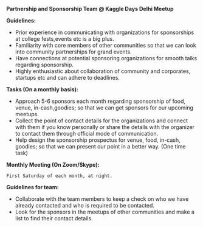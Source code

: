**Partnership and Sponsorship Team @ Kaggle Days Delhi Meetup**

**Guidelines:**

- Prior experience in communicating with organizations for sponsorships at college fests,events etc is a big plus.
- Familiarity with core members of other communities so that we can look into community partnerships for grand events.
- Have connections at potential sponsoring organizations for smooth talks regarding sponsorship.
- Highly enthusiastic about collaboration of community and corporates, startups etc and can adhere to deadlines.

**Tasks (On a monthly basis):**

- Approach 5-6 sponsors each month regarding sponsorship of food, venue, in-cash,goodies; so that we can get sponsors for our upcoming meetups.
- Collect the point of contact details for the organizations and connect with them if you know personally or share the details with the organizer to contact them through official mode of communication.
- Help design the sponsorship prospectus for venue, food, in-cash, goodies; so that we can present our point in a better way. (One time task)

**Monthly Meeting (On Zoom/Skype):**

    First Saturday of each month, at night.

**Guidelines for team:**
- Collaborate with the team members to keep a check on who we have already contacted and who is required to be contacted.
- Look for the sponsors in the meetups of other communities and make a list to find their contact details.
